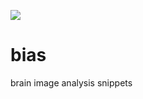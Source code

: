 ![](https://raw.github.com/amwink/bias/master/bias_logo.png)

bias
====

brain image analysis snippets
